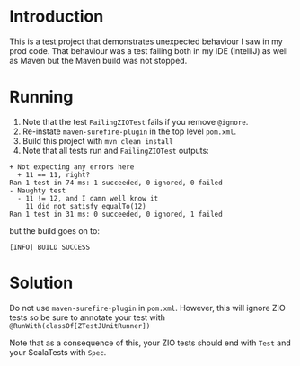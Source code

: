 # Introduction

This is a test project that demonstrates unexpected behaviour I saw in my prod code.
That behaviour was a test failing both in my IDE (IntelliJ) as well as Maven but the Maven build was not stopped.

# Running

1. Note that the test `FailingZIOTest` fails if you remove `@ignore`.
1. Re-instate `maven-surefire-plugin` in the top level `pom.xml`. 
1. Build this project with `mvn clean install`
1. Note that all tests run and `FailingZIOTest` outputs:
```
+ Not expecting any errors here
  + 11 == 11, right?
Ran 1 test in 74 ms: 1 succeeded, 0 ignored, 0 failed
- Naughty test
  - 11 != 12, and I damn well know it
    11 did not satisfy equalTo(12)
Ran 1 test in 31 ms: 0 succeeded, 0 ignored, 1 failed

```
but the build goes on to:
```
[INFO] BUILD SUCCESS
```
# Solution

Do not use `maven-surefire-plugin` in `pom.xml`. However, this will ignore ZIO tests so be sure to annotate
your test with `@RunWith(classOf[ZTestJUnitRunner])`

Note that as a consequence of this, your ZIO tests should end with `Test` and your ScalaTests with `Spec`.